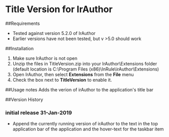 # Title Version for IrAuthor

##Requirements
* Tested against version 5.2.0 of IrAuthor
* Earlier versions have not been tested, but v >5.0 should work

##Installation
1. Make sure IrAuthor is not open
2. Unzip the files in TitleVersion.zip into your IrAuthor\Extensions folder (default location is C:\Program Files (x86)\InRule\irAuthor\Extensions\)
3. Open IrAuthor, then select **Extensions** from the **File** menu
4. Check the box next to **TitleVersion** to enable it.

##Usage notes
Adds the verion of irAuthor to the application's title bar

##Version History

### initial release 31-Jan-2019
* Append the currently running version of irAuthor to the text in the top application bar of the application and the hover-text for the taskbar item